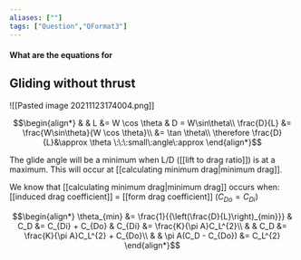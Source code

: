 ```yaml
---
aliases: [""]
tags: ["Question","QFormat3"]
---
```


#### What are the equations for
## Gliding without thrust

![[Pasted image 20211123174004.png]]

$$\begin{align*}
   & & L &= W \cos \theta & D = W\sin\theta\\
\frac{D}{L} &= \frac{W\sin\theta}{W \cos \theta}\\
&= \tan \theta\\
\therefore \frac{D}{L}&\approx \theta \:\:\:small\:angle\:approx
\end{align*}$$

The glide angle will be a minimum when L/D ([[lift to drag ratio]]) is at a maximum. This will occur at [[calculating minimum drag|minimum drag]].

We know that [[calculating minimum drag|minimum drag]] occurs when: [[induced drag coefficient]] = [[form drag coefficient]] ($C_{Do}=C_{Di}$)

$$\begin{align*}
  \theta_{min} &= \frac{1}{{\left(\frac{D}{L}\right)_{min}}} & C_D &= C_{Di} + C_{Do} & C_{Di} &= \frac{K}{\pi A}C_L^{2}\\
& & C_D &= \frac{K}{\pi A}C_L^{2} + C_{Do}\\
& & \pi A(C_D - C_{Do}) &= C_L^{2}
\end{align*}$$